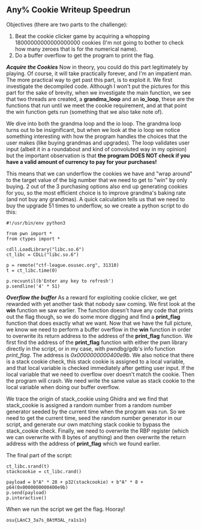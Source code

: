 ﻿## Any% Cookie Writeup Speedrun

Objectives (there are two parts to the challenge):

 1. Beat the cookie clicker game by acquiring a whopping 18000000000000000000 cookies (I'm not going to bother to check how many zeroes that is for the numerical name).
 2. Do a buffer overflow to get the program to print the flag.

***Acquire the Cookies***
Now in theory, you could do this part legitimately by playing. Of course, it will take practically forever, and I'm an impatient man. The more practical way to get past this part, is to exploit it.
We first investigate the decompiled code. Although I won't put the pictures for this part for the sake of brevity, when we investigate the main function, we see that two threads are created, a **grandma_loop** and an **io_loop**, these are the functions that run until we meet the cookie requirement, and at that point the win function gets run (something that we also take note of).

We dive into both the grandma loop and the io loop. The grandma loop turns out to be insignificant, but when we look at the io loop we notice something interesting with how the program handles the choices that the user makes (like buying grandmas and upgrades). The loop validates user input (albeit it in a roundabout and kind of convoluted way in my opinion) but the important observation is that **the program DOES NOT check if you have a valid amount of currency to pay for your purchases!** 

This means that we can underflow the cookies we have and "wrap around" to the target value of the big number that we need to get to "win" by only buying. 2 out of the 3 purchasing options also end up generating cookies for you, so the most efficient choice is to improve grandma's baking rate (and not buy any grandmas). A quick calculation tells us that we need to buy the upgrade 51 times to underflow, so we create a python script to do this:

    #!/usr/bin/env python3
    
    from pwn import *
    from ctypes import *
    
    cdll.LoadLibrary("libc.so.6")
    ct_libc = CDLL("libc.so.6")
    
    p = remote("ctf-league.osusec.org", 31310)
    t = ct_libc.time(0)
    
    p.recvuntil(b'Enter any key to refresh')
    p.sendline('4' * 51)

***Overflow the buffer***
As a reward for exploiting cookie clicker, we get rewarded with yet another task that nobody saw coming. We first look at the **win** function we saw earlier. The function doesn't have any code that prints out the flag though, so we do some more digging and find a **print_flag** function that does exactly what we want. Now that we have the full picture, we know we need to perform a buffer overflow in the **win** function in order to overwrite its return address to the address of the **print_flag** function. We first find the address of the **print_flag** function with either the pwn library directly in the script, or in my case, with pwndbg/gdb's info function *print_flag*. The address is _0x0000000000400e9b_. We also notice that there is a stack cookie check, this stack cookie is assigned to a local variable, and that local variable is checked immediately after getting user input. If the local variable that we need to overflow over doesn't match the cookie. Then the program will crash. We need write the same value as stack cookie to the local variable when doing our buffer overflow.

We trace the origin of stack_cookie using Ghidra and we find that stack_cookie is assigned a random number from a random number generator seeded by the current time when the program was run. So we need to get the current time, seed the random number generator in our script, and generate our own matching stack cookie to bypass the stack_cookie check. Finally, we need to overwrite the RBP register (which we can overwrite with 8 bytes of anything) and then overwrite the return address with the address of **print_flag** which we found earlier.

The final part of the script:

    ct_libc.srand(t)
    stackcookie = ct_libc.rand()
    
    payload = b"A" * 28 + p32(stackcookie) + b"A" * 8 + p64(0x0000000000400e9b)
    p.send(payload)
    p.interactive()

When we run the script we get the flag. Hooray!

    osu{LAnC3_3a7s_0AtM3AL_ra1s1n}


 

